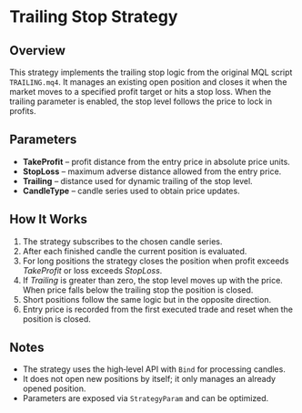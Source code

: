 # Trailing Stop Strategy

## Overview
This strategy implements the trailing stop logic from the original MQL script `TRAILING.mq4`. It manages an existing open position and closes it when the market moves to a specified profit target or hits a stop loss. When the trailing parameter is enabled, the stop level follows the price to lock in profits.

## Parameters
- **TakeProfit** – profit distance from the entry price in absolute price units.
- **StopLoss** – maximum adverse distance allowed from the entry price.
- **Trailing** – distance used for dynamic trailing of the stop level.
- **CandleType** – candle series used to obtain price updates.

## How It Works
1. The strategy subscribes to the chosen candle series.
2. After each finished candle the current position is evaluated.
3. For long positions the strategy closes the position when profit exceeds *TakeProfit* or loss exceeds *StopLoss*.
4. If *Trailing* is greater than zero, the stop level moves up with the price. When price falls below the trailing stop the position is closed.
5. Short positions follow the same logic but in the opposite direction.
6. Entry price is recorded from the first executed trade and reset when the position is closed.

## Notes
- The strategy uses the high‑level API with `Bind` for processing candles.
- It does not open new positions by itself; it only manages an already opened position.
- Parameters are exposed via `StrategyParam` and can be optimized.
